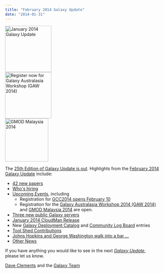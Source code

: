 ```yaml
---
title: "February 2014 Galaxy Update"
date: "2014-01-31"
---
```

<div class='right'>
<a href='/galaxy-updates/2014-02/'><img src="/src/images/logos/GalaxyUpdate200.png" alt="January 2014 Galaxy Update" width=150 /></a>
<br />
<a href='/galaxy-updates/2014-02/#galaxy-australasia-workshop-2014-gaw-2014'><img src="/src/images/logos/GAW2014-200.png" alt="Register now for Galaxy Australasia Workshop (GAW 2014)" width="150" /></a><br />
<a href='/galaxy-updates/2014-02/#gmod-malaysia-2014'><img src="/src/images/logos/GMODMalaysia120.png" alt="GMOD Malaysia 2014" width="140" /></a>
</div>

The [25th Edition of Galaxy Update is out](/galaxy-updates/2014-02/).  Highlights from the [February 2014 Galaxy Update](/galaxy-updates/2014-02/) include: 

* [42 new papers](/galaxy-updates/2014-02/#new-papers)
* [Who's hiring](/galaxy-updates/2014-02/#whos-hiring)
* [Upcoming Events](/galaxy-updates/2014-02/#events), including
  * Registration for [GCC2014 opens February 10](/galaxy-updates/2014-02/#gcc2014-june-30---july-2-baltimore)
  * Registration for the [Galaxy Australasia Workshop 2014 (GAW 2014)](/galaxy-updates/2014-02/#galaxy-australasia-workshop-2014-gaw-2014) and [GMOD Malaysia 2014](/galaxy-updates/2014-02/#gmod-malaysia-2014) are open.
* [Three new public Galaxy servers](/galaxy-updates/2014-02/#new-public-servers)
* [January 2014 CloudMan Release](/galaxy-updates/2014-02/#galaxy-distributions)
* New [Galaxy Deployment Catalog](/galaxy-updates/2014-02/#galaxy-community-hubs) and [Community Log Board](/galaxy-updates/2014-02/#galaxy-community-hubs) entries
* [Tool Shed Contributions](/galaxy-updates/2014-02/#toolshed-contributions) 
* [Johns Hopkins and George Washington walk into a bar ...](/galaxy-updates/2014-02/#galaxy-is-now-at-johns-hopkins-and-gwu-and-penn-state)
* [Other News](/galaxy-updates/2014-02/#other-news)

If you have anything you would like to see in the next *[Galaxy Update](/galaxy-updates/)*, please let us know.

[Dave Clements](/people/dave-clements/) and the [Galaxy Team](/src/galaxy-team/)
